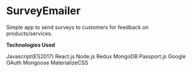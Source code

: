 # SurveyEmailer

Simple app to send surveys to customers for feedback on products/services.

**Technologies Used**

Javascript(ES2017)
React.js
Node.js
Redux
MongoDB
Passport.js
Google OAuth
Mongoose
MaterializeCSS

